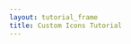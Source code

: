 ```yaml
---
layout: tutorial_frame
title: Custom Icons Tutorial
---
```

<script>
	var map = L.map('map').setView([51.5, -0.09], 13);

	L.tileLayer('http://{s}.tile.osm.org/{z}/{x}/{y}.png', {
		attribution: '&copy; <a href="http://osm.org/copyright">OpenStreetMap</a> contributors'
	}).addTo(map);

	var LeafIcon = L.Icon.extend({
		options: {
			shadowUrl: 'leaf-shadow.png',
			iconSize:     [38, 95],
			shadowSize:   [50, 64],
			iconAnchor:   [22, 94],
			shadowAnchor: [4, 62],
			popupAnchor:  [-3, -76]
		}
	});

	var greenIcon = new LeafIcon({iconUrl: 'leaf-green.png'});

	L.marker([51.5, -0.09], {icon: greenIcon}).addTo(map);

</script>
